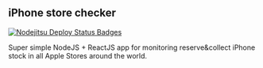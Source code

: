 ## iPhone store checker
[![Nodejitsu Deploy Status Badges](https://webhooks.nodejitsu.com/mere/iphone-store-checker.png)](https://webops.nodejitsu.com#mere/iphonestorechecker)

Super simple NodeJS + ReactJS app for monitoring reserve&collect iPhone stock in all Apple Stores around the world.


